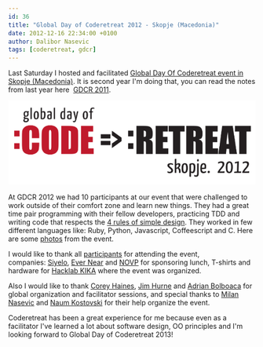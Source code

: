 ```yaml
---
id: 36
title: "Global Day of Coderetreat 2012 - Skopje (Macedonia)"
date: 2012-12-16 22:34:00 +0100
author: Dalibor Nasevic
tags: [coderetreat, gdcr]
---
```


Last Saturday I hosted and facilitated [Global Day Of Coderetreat event in Skopje (Macedonia)](http://coderetreat.org/events/global-day-of-coderetreat-2012-skopje-macedonia "Global Day Of Coderetreat event in Skopje (Macedonia)"). It is second year I'm doing that, you can read the notes from last year here  [GDCR 2011](http://dalibornasevic.com/posts/31-global-day-of-coderetreat-in-skopje-macedonia "Global Day of Coderetreat 2011 Skopje (Macedonia)").

<p style="text-align: center">
  <img src="/images/coderetreat_skopje_2012.png" alt="Global Day Of Coderetreat T-shirt design" title="Global Day Of Coderetreat T-shirt design">
</p>

At GDCR 2012 we had 10 participants at our event that were challenged to work outside of their comfort zone and learn new things. They had a great time pair programming with their fellow developers, practicing TDD and writing code that respects the [4 rules of simple design](http://c2.com/cgi/wiki?XpSimplicityRules "4 rules of simple design"). They worked in few different languages like: Ruby, Python, Javascript, Coffeescript and C. Here are some [photos](http://coderetreat.org/photo/albums/global-day-of-coderetreat-2012-skopje-macedonia "Photos from Global Day Of Coderetreat 2012 - Skopje (Macedonia)") from the event.

I would like to thank all [participants](http://coderetreat.org/events/global-day-of-coderetreat-2012-skopje-macedonia "GDRC 2012 Skopje (Macedonia) participants") for attending the event, companies: [Siyelo](http://siyelo.com/ "Siyelo"), [Ever Near](http://www.ever-near.com/ "Ever Near") and [NOVP](http://www.novp.com/ "NOVP") for sponsoring lunch, T-shirts and hardware for [Hacklab KIKA](http://b10g.spodeli.org/ "Hacklab KIKA Blog") where the event was organized.

Also I would like to thank [Corey Haines](https://twitter.com/coreyhaines "Corey Haines"), [Jim Hurne](https://twitter.com/jthurne "Jim Hurne") and [Adrian Bolboaca](http://blog.adrianbolboaca.ro/ "Adrian Bolboaca") for global organization and facilitator sessions, and special thanks to [Milan Nasevic](http://twitter.com/mnasevic "Milan Nasevic") and [Naum Kostovski](https://twitter.com/NaumKostovski "Naum Kostovski") for their help organize the event.

Coderetreat has been a great experience for me because even as a facilitator I've learned a lot about software design, OO principles and I'm looking forward to Global Day of Coderetreat 2013!

